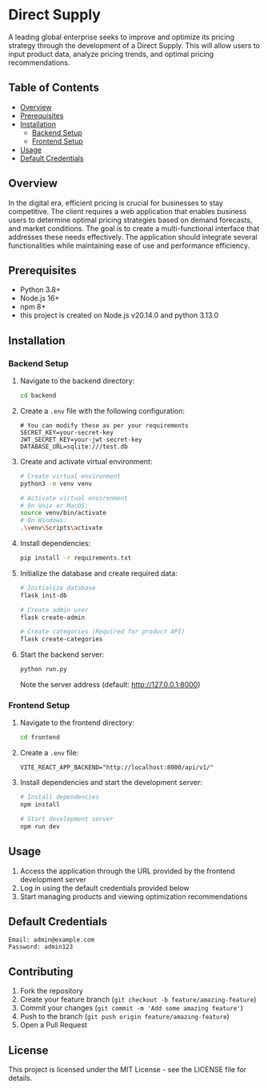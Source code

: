 # Direct Supply

A leading global enterprise seeks to improve and optimize its pricing strategy through the development of a Direct Supply. This will allow users to input product data, analyze pricing trends, and optimal pricing recommendations.

## Table of Contents

- [Overview](#overview)
- [Prerequisites](#prerequisites)
- [Installation](#installation)
  - [Backend Setup](#backend-setup)
  - [Frontend Setup](#frontend-setup)
- [Usage](#usage)
- [Default Credentials](#default-credentials)

## Overview

In the digital era, efficient pricing is crucial for businesses to stay competitive. The client requires a web application that enables business users to determine optimal pricing strategies based on demand forecasts, and market conditions. The goal is to create a multi-functional interface that addresses these needs effectively. The application should integrate several functionalities while maintaining ease of use and performance efficiency.

## Prerequisites

- Python 3.8+
- Node.js 16+
- npm 8+
- this project is created on Node.js v20.14.0 and python 3.13.0

## Installation

### Backend Setup

1. Navigate to the backend directory:

   ```bash
   cd backend
   ```

2. Create a `.env` file with the following configuration:

   ```env
   # You can modify these as per your requirements
   SECRET_KEY=your-secret-key
   JWT_SECRET_KEY=your-jwt-secret-key
   DATABASE_URL=sqlite:///test.db
   ```

3. Create and activate virtual environment:

   ```bash
   # Create virtual environment
   python3 -m venv venv

   # Activate virtual environment
   # On Unix or MacOS:
   source venv/bin/activate
   # On Windows:
   .\venv\Scripts\activate
   ```

4. Install dependencies:

   ```bash
   pip install -r requirements.txt
   ```

5. Initialize the database and create required data:

   ```bash
   # Initialize database
   flask init-db

   # Create admin user
   flask create-admin

   # Create categories (Required for product API)
   flask create-categories
   ```

6. Start the backend server:

   ```bash
   python run.py
   ```

   Note the server address (default: http://127.0.0.1:8000)

### Frontend Setup

1. Navigate to the frontend directory:

   ```bash
   cd frontend
   ```

2. Create a `.env` file:

   ```env
   VITE_REACT_APP_BACKEND="http://localhost:8000/api/v1/"
   ```

3. Install dependencies and start the development server:

   ```bash
   # Install dependencies
   npm install

   # Start development server
   npm run dev
   ```

## Usage

1. Access the application through the URL provided by the frontend development server
2. Log in using the default credentials provided below
3. Start managing products and viewing optimization recommendations

## Default Credentials

```
Email: admin@example.com
Password: admin123
```

## Contributing

1. Fork the repository
2. Create your feature branch (`git checkout -b feature/amazing-feature`)
3. Commit your changes (`git commit -m 'Add some amazing feature'`)
4. Push to the branch (`git push origin feature/amazing-feature`)
5. Open a Pull Request

## License

This project is licensed under the MIT License - see the LICENSE file for details.
